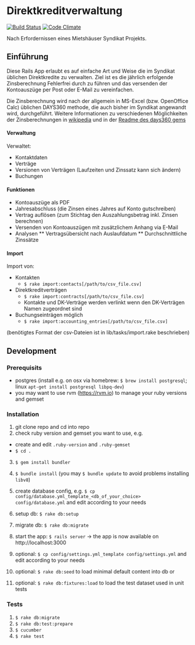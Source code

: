 
# Direktkreditverwaltung
[![Build Status](https://travis-ci.org/tamaloa/direktkreditverwaltung.svg?branch=master)](https://travis-ci.org/tamaloa/direktkreditverwaltung)
[![Code Climate](https://codeclimate.com/github/tamaloa/direktkreditverwaltung/badges/gpa.svg)](https://codeclimate.com/github/tamaloa/direktkreditverwaltung)

Nach Erfordernissen eines Mietshäuser Syndikat Projekts.

## Einführung

Diese Rails App erlaubt es auf einfache Art und Weise die im Syndikat üblichen Direktkredite zu verwalten. Ziel ist es
die jährlich erfolgende Zinsberechnung Fehlerfrei durch zu führen und das versenden der Kontoauszüge per Post oder E-Mail
zu vereinfachen.

Die Zinsberechnung wird nach der allgemein in MS-Excel (bzw. OpenOffice Calc) üblichen DAYS360 methode, die auch bisher im
  Syndikat angewandt wird, durchgeführt. Weitere Informationen zu verschiedenen Möglichkeiten der Zinsberechnungen in
  [wikipedia](http://de.wikipedia.org/wiki/Zinssatz#Berechnungsmethoden) und in der [Readme des days360 gems](https://github.com/tamaloa/days360)

#### Verwaltung

Verwaltet:

* Kontaktdaten
* Verträge
* Versionen von Verträgen (Laufzeiten und Zinssatz kann sich ändern)
* Buchungen

#### Funktionen

* Kontoauszüge als PDF
* Jahresabschluss (die Zinsen eines Jahres auf Konto gutschreiben)
* Vertrag auflösen (zum Stichtag den Auszahlungsbetrag inkl. Zinsen berechnen)
* Versenden von Kontoauszügen mit zusätzlichem Anhang via E-Mail
* Analysen
** Vertragsübersicht nach Auslaufdatum
** Durchschnittliche Zinssätze


#### Import

Import von:

* Kontakten 
    * `$ rake import:contacts[/path/to/csv_file.csv]`
* Direktkreditverträgen
    * `$ rake import:contracts[/path/to/csv_file.csv]`
    * Kontakte und DK-Verträge werden verlinkt wenn den DK-Verträgen Namen zugeordnet sind
* Buchungseinträgen möglich
    * `$ rake import:accounting_entries[/path/to/csv_file.csv]`

(benötigtes Format der csv-Dateien ist in lib/tasks/import.rake beschrieben)




## Development

### Prerequisits

* postgres (install e.g. on osx via homebrew: `$ brew install postgresql`; linux `apt-get install postgresql libpq-dev`)
* you may want to use rvm (https://rvm.io) to manage your ruby versions and gemset

### Installation

1. git clone repo and cd into repo
2. check ruby version and gemset you want to use, e.g. 
  - create and edit `.ruby-version` and `.ruby-gemset` 
  - `$ cd .`
3. `$ gem install bundler`
4. `$ bundle install` (you may `$ bundle update` to avoid problems installing `libv8`)

5. create database config, e.g. `$ cp config/database.yml_template_<db_of_your_choice> config/database.yml` and edit according to your needs
6. setup db: `$ rake db:setup`
7. migrate db: `$ rake db:migrate`

8. start the app: `$ rails server` -> the app is now available on http://localhost:3000

9. optional: `$ cp config/settings.yml_template config/settings.yml` and edit according to your needs

10. optional: `$ rake db:seed` to load minimal default content into db or

11. optional: `$ rake db:fixtures:load` to load the test dataset used in unit tests

### Tests

1. `$ rake db:migrate`
2. `$ rake db:test:prepare`
3. `$ cucumber`
4. `$ rake test`

